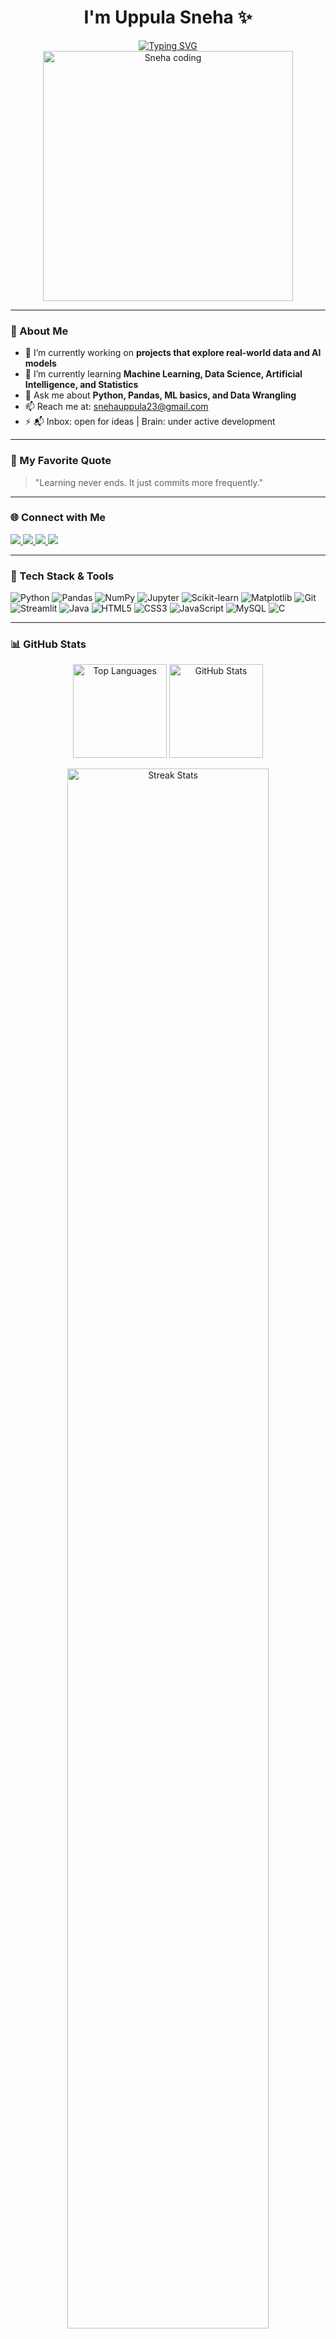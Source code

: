 <h1 align="center">I'm Uppula Sneha ✨ </h1>
<!-- Illustration -->
<div align="center">
  <a href="https://git.io/typing-svg">
    <img src="https://readme-typing-svg.herokuapp.com?font=Fira+Code&pause=1000&color=14B8A6&center=true&vCenter=true&width=435&lines=Math+Lover;AI+Enthusiast;Tech+Enthusiast;Data+Science+Student;ML+Explorer" alt="Typing SVG" />
  </a>
</div>
<div align="center">
  <img alt="Sneha coding" width="400" src="https://raw.githubusercontent.com/snehauppula/snehauppula/main/coding.png" />
</div>

<!-- Typing SVG -->
---

### 🚀 About Me

- 🔭 I’m currently working on **projects that explore real-world data and AI models**
- 🌱 I’m currently learning **Machine Learning, Data Science, Artificial Intelligence, and Statistics**
- 💬 Ask me about **Python, Pandas, ML basics, and Data Wrangling**
- 📫 Reach me at: snehauppula23@gmail.com  
- ⚡ 📬 Inbox: open for ideas | Brain: under active development

---

### 📌 My Favorite Quote

> "Learning never ends. It just commits more frequently."

---

### 🌐 Connect with Me

<p align="left">
  <a href="https://www.linkedin.com/in/snehauppula/" target="blank">
    <img src="https://img.shields.io/badge/LinkedIn-blue?style=for-the-badge&logo=linkedin&logoColor=white" />
  </a>
  <a href="https://www.instagram.com/sneha.uppula_23/" target="blank">
    <img src="https://img.shields.io/badge/Instagram-E4405F?style=for-the-badge&logo=instagram&logoColor=white" />
  </a>
  <a href="mailto:snehauppula23@gmail.com">
    <img src="https://img.shields.io/badge/Gmail-D14836?style=for-the-badge&logo=gmail&logoColor=white" />
  </a>
  <a href="https://discord.gg/https://discord.gg/zeG7d9cucB" target="blank">
    <img src="https://img.shields.io/badge/Discord-7289DA?style=for-the-badge&logo=discord&logoColor=white" />
  </a>
</p>

---

### 🧠 Tech Stack & Tools
<p align="left">
  <!-- Python -->
  <img src="https://img.shields.io/badge/-Python-3776AB?style=flat-square&logo=python&logoColor=white" alt="Python" />
  
  <!-- Pandas -->
  <img src="https://img.shields.io/badge/-Pandas-150458?style=flat-square&logo=pandas&logoColor=white" alt="Pandas" />
  
  <!-- NumPy -->
  <img src="https://img.shields.io/badge/-NumPy-013243?style=flat-square&logo=numpy&logoColor=white" alt="NumPy" />
  
  <!-- Jupyter -->
  <img src="https://img.shields.io/badge/-Jupyter-F37626?style=flat-square&logo=jupyter&logoColor=white" alt="Jupyter" />
  
  <!-- Scikit-learn -->
  <img src="https://img.shields.io/badge/-Scikit--learn-F7931E?style=flat-square&logo=scikit-learn&logoColor=white" alt="Scikit-learn" />
  
  <!-- Matplotlib -->
  <img src="https://img.shields.io/badge/-Matplotlib-11557C?style=flat-square&logo=matplotlib&logoColor=white" alt="Matplotlib" />
  
  <!-- Git -->
  <img src="https://img.shields.io/badge/-Git-F05032?style=flat-square&logo=git&logoColor=white" alt="Git" />
  
  <!-- Streamlit -->
  <img src="https://img.shields.io/badge/-Streamlit-FF4B4B?style=flat-square&logo=streamlit&logoColor=white" alt="Streamlit" />
  
  <!-- Java -->
  <img src="https://img.shields.io/badge/-Java-007396?style=flat-square&logo=java&logoColor=white" alt="Java" />
  
  <!-- HTML5 -->
  <img src="https://img.shields.io/badge/-HTML5-E34F26?style=flat-square&logo=html5&logoColor=white" alt="HTML5" />
  
  <!-- CSS3 -->
  <img src="https://img.shields.io/badge/-CSS3-1572B6?style=flat-square&logo=css3&logoColor=white" alt="CSS3" />
  
  <!-- JavaScript -->
  <img src="https://img.shields.io/badge/-JavaScript-F7DF1E?style=flat-square&logo=javascript&logoColor=black" alt="JavaScript" />
  
  <!-- MySQL -->
  <img src="https://img.shields.io/badge/-MySQL-4479A1?style=flat-square&logo=mysql&logoColor=white" alt="MySQL" />
  
  <!-- C -->
  <img src="https://img.shields.io/badge/-C-A8B9CC?style=flat-square&logo=c&logoColor=black" alt="C" />
  
  
</p>

---

### 📊 GitHub Stats


<p align="center">
  <img src="https://github-readme-stats.vercel.app/api/top-langs?username=snehauppula&show_icons=true&locale=en&layout=compact&theme=tokyonight" height="150" alt="Top Languages" />
  <img src="https://github-readme-stats.vercel.app/api?username=snehauppula&show_icons=true&locale=en&theme=tokyonight" height="150" alt="GitHub Stats" />
  
</p>
<!-- Divider -->
<div align="center">
  <img width="80%" src="https://github-readme-streak-stats.herokuapp.com/?user=snehauppula&theme=tokyonight&hide_border=true" alt="Streak Stats" />
</div>


---

### 📅 GitHub Contributions Calendar

[![Sneha's GitHub Activity Graph](https://github-readme-activity-graph.vercel.app/graph?username=snehauppula&theme=tokyo-night)](https://github.com/ashutosh00710/github-readme-activity-graph)

---

### 📚 Currently Learning

- 🌐 **Power BI and Tableau**
- 🤖 **TensorFlow and Neural Networks**
- 📊 **Advanced EDA Techniques**
- 📘 **Kaggle Competitions & Notebooks**

---

### 🔗 Useful Resources I Love

- [Kaggle](https://www.kaggle.com/)
- [Analytics Vidhya](https://www.analyticsvidhya.com/)
- [Towards Data Science](https://towardsdatascience.com/)
- [Scikit-learn Documentation](https://scikit-learn.org/)
- [Python Cheatsheet](https://www.pythoncheatsheet.org/)

---

### 😄 Let's Connect!

If you're a fellow data enthusiast, feel free to collaborate, discuss projects, or just say hi.  
Let’s grow together in this data-driven world! 💡🌍
